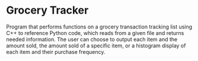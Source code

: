 # Grocery Tracker

Program that performs functions on a grocery transaction tracking list using C++ to reference Python code, which reads from a given file and returns needed information.  The user can choose to output each item and the amount sold, the amount sold of a specific item, or a histogram display of each item and their purchase frequency.
